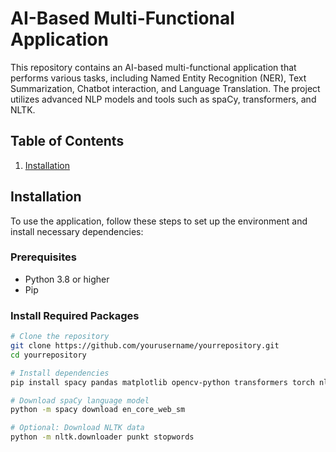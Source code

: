 # AI-Based Multi-Functional Application

This repository contains an AI-based multi-functional application that performs various tasks, including Named Entity Recognition (NER), Text Summarization, Chatbot interaction, and Language Translation. The project utilizes advanced NLP models and tools such as spaCy, transformers, and NLTK.

## Table of Contents
1. [Installation](#installation)
   
## Installation

To use the application, follow these steps to set up the environment and install necessary dependencies:

### Prerequisites
- Python 3.8 or higher
- Pip

### Install Required Packages

```bash
# Clone the repository
git clone https://github.com/yourusername/yourrepository.git
cd yourrepository

# Install dependencies
pip install spacy pandas matplotlib opencv-python transformers torch nltk sentencepiece sacremoses

# Download spaCy language model
python -m spacy download en_core_web_sm

# Optional: Download NLTK data
python -m nltk.downloader punkt stopwords

